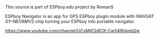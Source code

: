 This source is part of ESPboy.edu project by RomanS 

ESPboy Navigator is an app for GPS ESPboy plugin module with WAVGAT GY-NEO6MV2 chip turning your ESPboy into portable navigator.

https://www.youtube.com/channel/UCsMjlCb8CK-Cw54lRrkpbQw
